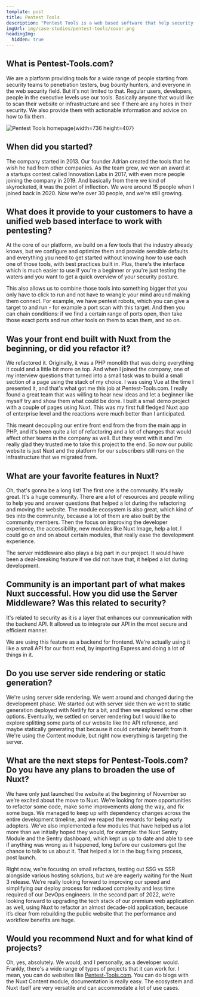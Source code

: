 ```yaml
---
template: post
title: Pentest Tools
description: "Pentest Tools is a web based software that help security teams and developers to scan their websites and networks for vulnerabilities. As they are rebuilding their front-ends with Nuxt, we talked with Stefan Galescu to learn how Nuxt can be used for this type of SaaS platform."
imgUrl: img/case-studies/pentest-tools/cover.png
headingImg:
  hidden: true
---
```

## What is Pentest-Tools.com?

We are a platform providing tools for a wide range of people starting from security teams to penetration testers, bug bounty hunters, and everyone in the web security field. But it's not limited to that. Regular users, developers, people in the executive levels use our tools. Basically anyone that would like to scan their website or infrastructure and see if there are any holes in their security. We also provide them with actionable information and advice on how to fix them.

![Pentest Tools homepage](img/case-studies/pentest-tools/main.png){width=736 height=407}

## When did you started?

The company started in 2013. Our founder Adrian created the tools that he wish he had from other companies. As the team grew, we won an award at a startups contest called Innovation Labs in 2017, with even more people joining the company in 2019. And basically from there we kind of skyrocketed, it was the point of inflection. We were around 15 people when I joined back in 2020. Now we're over 30 people, and we're still growing.

## What does it provide to your customers to have a unified web based interface to work with pentesting?

At the core of our platform, we build on a few tools that the industry already knows, but we configure and optimize them and provide sensible defaults and everything you need to get started without knowing how to use each one of those tools, with best practices built in. Plus, there's the interface which is much easier to use if you're a beginner or you're just testing the waters and you want to get a quick overview of your security posture. 

This also allows us to combine those tools into something bigger that you only have to click to run and not have to wrangle your mind around making them connect. For example, we have pentest robots, which you can give a target to and run - for example a port scan with this target. And then you can chain conditions: if we find a certain range of ports open, then take those exact ports and run other tools on them to scan them, and so on.

## Was your front end built with Nuxt from the beginning, or did you refactor it?

We refactored it. Originally, it was a PHP monolith that was doing everything it could and a little bit more on top. And when I joined the company, one of my interview questions that turned into a small task was to build a small section of a page using the stack of my choice. I was using Vue at the time I presented it, and that's what got me this job at Pentest-Tools.com. I really found a great team that was willing to hear new ideas and let a beginner like myself try and show them what could be done. I built a small demo project with a couple of pages using Nuxt. This was my first full fledged Nuxt app of enterprise level and the reactions were much better than I anticipated. 

This meant decoupling our entire front end from the from the main app in PHP, and it's been quite a lot of refactoring and a lot of changes that would affect other teams in the company as well. But they went with it and I'm really glad they trusted me to take this project to the end. So now our public website is just Nuxt and the platform for our subscribers still runs on the infrastructure that we migrated from.

## What are your favorite features in Nuxt?

Oh, that's gonna be a long list! The first one is the community. It's really great. It's a huge community. There are a lot of resources and people willing to help you and answer questions that helped a lot during the refactoring and moving the website. The module ecosystem is also great, which kind of ties into the community, because a lot of them are also built by the community members. Then the focus on improving the developer experience, the accessibility, new modules like Nuxt Image, help a lot. I could go on and on about certain modules, that really ease the development experience. 

The server middleware also plays a big part in our project. It would have been a deal-breaking feature if we did not have that, it helped a lot during development.

## Community is an important part of what makes Nuxt successful. How you did use the Server Middleware? Was this related to security?

It's related to security as it is a layer that enhances our communication with the backend API. It allowed us to integrate our API in the most secure and efficient manner.

We are using this feature as a backend for frontend. We're actually using it like a small API for our front end, by importing Express and doing a lot of things in it.

## Do you use server side rendering or static generation?

We're using server side rendering. We went around and changed during the development phase. We started out with server side then we went to static generation deployed with Netlify for a bit, and then we explored some other options. Eventually, we settled on server rendering but I would like to explore splitting some parts of our website like the API reference, and maybe statically generating that because it could certainly benefit from it. We're using the Content module, but right now everything is targeting the server.

## What are the next steps for Pentest-Tools.com? Do you have any plans to broaden the use of Nuxt?

We have only just launched the website at the beginning of November so we’re excited about the move to Nuxt. We’re looking for more opportunities to refactor some code, make some improvements along the way, and fix some bugs. We managed to keep up with dependency changes across the entire development timeline, and we reaped the rewards for being early adopters. We’ve also implemented a few modules that have helped us a lot more than we initially hoped they would, for example: the Nuxt Sentry Module and the Sentry dashboard, which kept us up to date and able to see if anything was wrong as it happened, long before our customers got the chance to talk to us about it. That helped a lot in the bug fixing process, post launch.

Right now, we’re focusing on small refactors, testing out SSG vs SSR alongside various hosting solutions, but we are eagerly waiting for the Nuxt 3 release. We’re really looking forward to improving our speed and simplifying our deploy process for reduced complexity and less time required of our DevOps engineers. In the second part of 2022, we’re looking forward to upgrading the tech stack of our premium web application as well, using Nuxt to refactor an almost decade-old application, because it’s clear from rebuilding the public website that the performance and workflow benefits are huge.

## Would you recommend Nuxt and for what kind of projects?

Oh, yes, absolutely. We would, and I personally, as a developer would. Frankly, there's a wide range of types of projects that it can work for. I mean, you can do websites like [Pentest-Tools.com](http://pentest-tools.com/). You can do blogs with the Nuxt Content module, documentation is really easy. The ecosystem and Nuxt itself are very versatile and can accommodate a lot of use cases.
